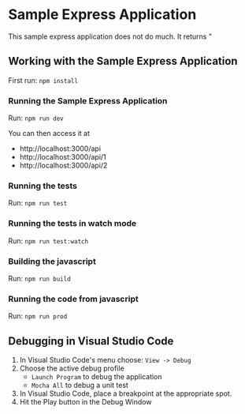 # Sample Express Application

This sample express application does not do much. It returns "

## Working with the Sample Express Application

First run: `npm install`

### Running the Sample Express Application

Run: `npm run dev`

You can then access it at
- http://localhost:3000/api
- http://localhost:3000/api/1
- http://localhost:3000/api/2

### Running the tests

Run: `npm run test`

### Running the tests in watch mode

Run: `npm run test:watch`

### Building the javascript

Run: `npm run build`

### Running the code from javascript

Run: `npm run prod`

## Debugging in Visual Studio Code

1. In Visual Studio Code's menu choose: `View -> Debug`
2. Choose the active debug profile
    - `Launch Program` to debug the application
    - `Mocha All` to debug a unit test
3. In Visual Studio Code, place a breakpoint at the appropriate spot.
4. Hit the Play button in the Debug Window